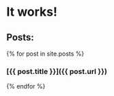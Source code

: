# It works!

## Posts:

{% for post in site.posts %}
### [{{ post.title }}]({{ post.url }})
{% endfor %}
